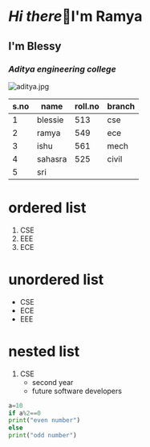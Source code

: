 # *Hi there*👋I'm Ramya
## **I'm Blessy**
### ***Aditya engineering college***
![aditya.jpg](https://encrypted-tbn0.gstatic.com/images?q=tbn:ANd9GcQSoP7wxhUR5QEf9UHgy833rEm4NnC0O2IvUg&usqp=CAU)

|s.no| name| roll.no| branch|
|----|-----|--------|-------|
|1|blessie|513|cse|
|2|ramya|549|ece|
|3|ishu|561|mech|
|4|sahasra|525|civil|
|5|sri|

# ordered list
1. CSE
2. EEE
3. ECE

# unordered list
- CSE
- ECE
- EEE

# nested list
1. CSE
   - second year
   - future software developers
``` python code
a=10
if a%2==0
print("even number")
else
print("odd number")
```
<!--
**blessychegondi/blessychegondi** is a ✨ _special_ ✨ repository because its `README.md` (this file) appears on your GitHub profile.

Here are some ideas to get you started:

- 🔭 I’m currently working on ...
- 🌱 I’m currently learning ...
- 👯 I’m looking to collaborate on ...
- 🤔 I’m looking for help with ...
- 💬 Ask me about ...
- 📫 How to reach me: ...
- 😄 Pronouns: ...
- ⚡ Fun fact: ...
-->
